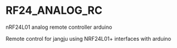 # RF24_ANALOG_RC
nRF24L01 analog remote controller arduino


Remote control for jangju using NRF24L01+ interfaces with arduino

 
